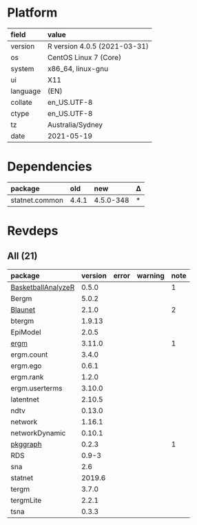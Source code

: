 # Platform

|field    |value                        |
|:--------|:----------------------------|
|version  |R version 4.0.5 (2021-03-31) |
|os       |CentOS Linux 7 (Core)        |
|system   |x86_64, linux-gnu            |
|ui       |X11                          |
|language |(EN)                         |
|collate  |en_US.UTF-8                  |
|ctype    |en_US.UTF-8                  |
|tz       |Australia/Sydney             |
|date     |2021-05-19                   |

# Dependencies

|package        |old   |new       |Δ  |
|:--------------|:-----|:---------|:--|
|statnet.common |4.4.1 |4.5.0-348 |*  |

# Revdeps

## All (21)

|package                                              |version |error |warning |note |
|:----------------------------------------------------|:-------|:-----|:-------|:----|
|[BasketballAnalyzeR](problems.md#basketballanalyzer) |0.5.0   |      |        |1    |
|Bergm                                                |5.0.2   |      |        |     |
|[Blaunet](problems.md#blaunet)                       |2.1.0   |      |        |2    |
|btergm                                               |1.9.13  |      |        |     |
|EpiModel                                             |2.0.5   |      |        |     |
|[ergm](problems.md#ergm)                             |3.11.0  |      |        |1    |
|ergm.count                                           |3.4.0   |      |        |     |
|ergm.ego                                             |0.6.1   |      |        |     |
|ergm.rank                                            |1.2.0   |      |        |     |
|ergm.userterms                                       |3.10.0  |      |        |     |
|latentnet                                            |2.10.5  |      |        |     |
|ndtv                                                 |0.13.0  |      |        |     |
|network                                              |1.16.1  |      |        |     |
|networkDynamic                                       |0.10.1  |      |        |     |
|[pkggraph](problems.md#pkggraph)                     |0.2.3   |      |        |1    |
|RDS                                                  |0.9-3   |      |        |     |
|sna                                                  |2.6     |      |        |     |
|statnet                                              |2019.6  |      |        |     |
|tergm                                                |3.7.0   |      |        |     |
|tergmLite                                            |2.2.1   |      |        |     |
|tsna                                                 |0.3.3   |      |        |     |

